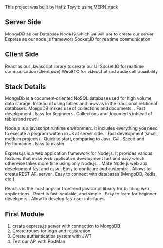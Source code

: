 This project was built by Hafiz Toyyib using MERN stack

## Server Side

MongoDB as our Database
NodeJS which we will use to create our server
Express as our node.js framework
Socket.IO for realtime communication

## Client Side

React as our Javascript library to create our UI
Socket.IO for realtime communication (client side)
WebRTC for videochat and audio call possibility

## Stack Details

MongoDb is a document-oriented NoSQL database used for high volume data storage. Instead of using tables and rows as in the traditional relational databases. MongoDB makes use of collections and documents.
. Fast development
. Easy for Beginners
. Collections and documents intsead of tables and rows

Node.js is a javascript runtime environment. It includes everything you need to execute a program written in JS at server side.
. Fast development (small, meduim projects)
. Quick to start, comparing to Java, C#
. Speed and Performance
. Easy to master

Express.js is a web application framework for Node.js. It provides various features that make web application development fast and easy which otherwise takes more time using only Node.js.
. Make Node.js web app development fast and easy
. Easy to configure and customize
. Allows to create REST API server
. Easy to connect with databases (MongoDB, Redis, etc.)

React.js is the most popular front-end javascript library for building web applications
. React is fast, scalable, and simple
. Easy to learn for beginner developers
. Allow to develop fast user interfaces

## First Module

1. create express.js server with connection to MongoDB
2. Create routes for login and registration
3. Create authentication system with JWT
4. Test our API with PostMan
